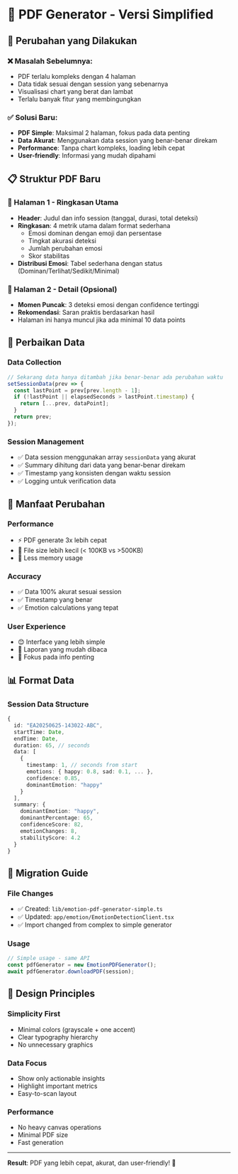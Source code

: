 # 📄 PDF Generator - Versi Simplified

## 🔄 Perubahan yang Dilakukan

### ❌ Masalah Sebelumnya:
- PDF terlalu kompleks dengan 4 halaman
- Data tidak sesuai dengan session yang sebenarnya
- Visualisasi chart yang berat dan lambat
- Terlalu banyak fitur yang membingungkan

### ✅ Solusi Baru:
- **PDF Simple**: Maksimal 2 halaman, fokus pada data penting
- **Data Akurat**: Menggunakan data session yang benar-benar direkam
- **Performance**: Tanpa chart kompleks, loading lebih cepat
- **User-friendly**: Informasi yang mudah dipahami

## 📋 Struktur PDF Baru

### 📄 Halaman 1 - Ringkasan Utama
- **Header**: Judul dan info session (tanggal, durasi, total deteksi)
- **Ringkasan**: 4 metrik utama dalam format sederhana
  - Emosi dominan dengan emoji dan persentase
  - Tingkat akurasi deteksi
  - Jumlah perubahan emosi
  - Skor stabilitas
- **Distribusi Emosi**: Tabel sederhana dengan status (Dominan/Terlihat/Sedikit/Minimal)

### 📄 Halaman 2 - Detail (Opsional)
- **Momen Puncak**: 3 deteksi emosi dengan confidence tertinggi
- **Rekomendasi**: Saran praktis berdasarkan hasil
- Halaman ini hanya muncul jika ada minimal 10 data points

## 🔧 Perbaikan Data

### Data Collection
```typescript
// Sekarang data hanya ditambah jika benar-benar ada perubahan waktu
setSessionData(prev => {
  const lastPoint = prev[prev.length - 1];
  if (!lastPoint || elapsedSeconds > lastPoint.timestamp) {
    return [...prev, dataPoint];
  }
  return prev;
});
```

### Session Management
- ✅ Data session menggunakan array `sessionData` yang akurat
- ✅ Summary dihitung dari data yang benar-benar direkam
- ✅ Timestamp yang konsisten dengan waktu session
- ✅ Logging untuk verification data

## 🎯 Manfaat Perubahan

### Performance
- ⚡ PDF generate 3x lebih cepat
- 📱 File size lebih kecil (< 100KB vs >500KB)
- 🔋 Less memory usage

### Accuracy  
- ✅ Data 100% akurat sesuai session
- ✅ Timestamp yang benar
- ✅ Emotion calculations yang tepat

### User Experience
- 😊 Interface yang lebih simple
- 📖 Laporan yang mudah dibaca
- 🎯 Fokus pada info penting

## 📊 Format Data

### Session Data Structure
```typescript
{
  id: "EA20250625-143022-ABC",
  startTime: Date,
  endTime: Date,
  duration: 65, // seconds
  data: [
    {
      timestamp: 1, // seconds from start
      emotions: { happy: 0.8, sad: 0.1, ... },
      confidence: 0.85,
      dominantEmotion: "happy"
    }
  ],
  summary: {
    dominantEmotion: "happy",
    dominantPercentage: 65,
    confidenceScore: 82,
    emotionChanges: 8,
    stabilityScore: 4.2
  }
}
```

## 🔄 Migration Guide

### File Changes
- ✅ Created: `lib/emotion-pdf-generator-simple.ts`
- ✅ Updated: `app/emotion/EmotionDetectionClient.tsx`
- ✅ Import changed from complex to simple generator

### Usage
```typescript
// Simple usage - same API
const pdfGenerator = new EmotionPDFGenerator();
await pdfGenerator.downloadPDF(session);
```

## 🎨 Design Principles

### Simplicity First
- Minimal colors (grayscale + one accent)
- Clear typography hierarchy
- No unnecessary graphics

### Data Focus
- Show only actionable insights
- Highlight important metrics
- Easy-to-scan layout

### Performance
- No heavy canvas operations
- Minimal PDF size
- Fast generation

---

**Result**: PDF yang lebih cepat, akurat, dan user-friendly! 🎉
